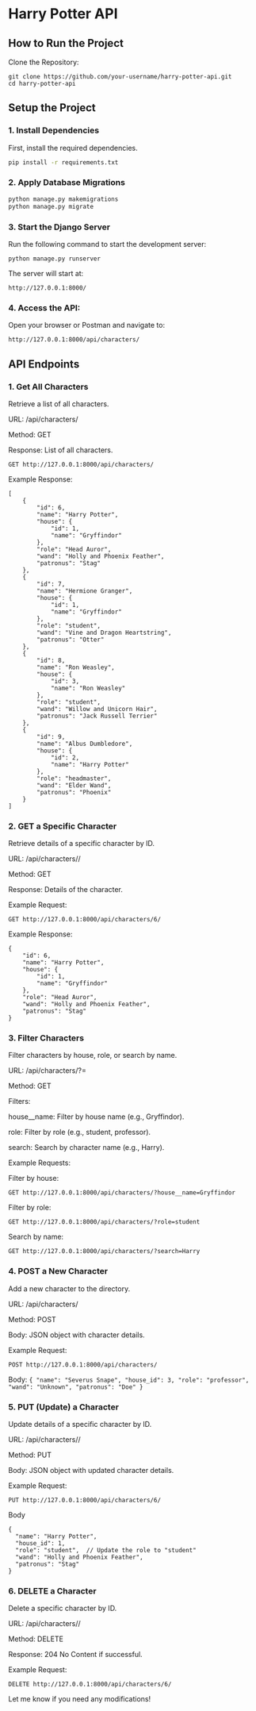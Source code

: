 # Harry Potter API
## How to Run the Project
Clone the Repository:
```
git clone https://github.com/your-username/harry-potter-api.git
cd harry-potter-api
```

## Setup the Project

### 1. Install Dependencies
First, install the required dependencies.
```sh
pip install -r requirements.txt
```

### 2. Apply Database Migrations
```sh
python manage.py makemigrations
python manage.py migrate
```

### 3. Start the Django Server
Run the following command to start the development server:
```
python manage.py runserver
```
The server will start at:
```
http://127.0.0.1:8000/
```

### 4. Access the API:
Open your browser or Postman and navigate to:
```
http://127.0.0.1:8000/api/characters/
```

## API Endpoints
### 1. Get All Characters
Retrieve a list of all characters.

URL: /api/characters/

Method: GET

Response: List of all characters.

```
GET http://127.0.0.1:8000/api/characters/
```
Example Response:
```
[
    {
        "id": 6,
        "name": "Harry Potter",
        "house": {
            "id": 1,
            "name": "Gryffindor"
        },
        "role": "Head Auror",
        "wand": "Holly and Phoenix Feather",
        "patronus": "Stag"
    },
    {
        "id": 7,
        "name": "Hermione Granger",
        "house": {
            "id": 1,
            "name": "Gryffindor"
        },
        "role": "student",
        "wand": "Vine and Dragon Heartstring",
        "patronus": "Otter"
    },
    {
        "id": 8,
        "name": "Ron Weasley",
        "house": {
            "id": 3,
            "name": "Ron Weasley"
        },
        "role": "student",
        "wand": "Willow and Unicorn Hair",
        "patronus": "Jack Russell Terrier"
    },
    {
        "id": 9,
        "name": "Albus Dumbledore",
        "house": {
            "id": 2,
            "name": "Harry Potter"
        },
        "role": "headmaster",
        "wand": "Elder Wand",
        "patronus": "Phoenix"
    }
]
```
### 2. GET a Specific Character
Retrieve details of a specific character by ID.

URL: /api/characters/<id>/

Method: GET

Response: Details of the character.

Example Request:
```
GET http://127.0.0.1:8000/api/characters/6/
```
Example Response:
```
{
    "id": 6,
    "name": "Harry Potter",
    "house": {
        "id": 1,
        "name": "Gryffindor"
    },
    "role": "Head Auror",
    "wand": "Holly and Phoenix Feather",
    "patronus": "Stag"
}
```
### 3. Filter Characters
Filter characters by house, role, or search by name.

URL: /api/characters/?<filter>=<value>

Method: GET

Filters:

house__name: Filter by house name (e.g., Gryffindor).

role: Filter by role (e.g., student, professor).

search: Search by character name (e.g., Harry).

Example Requests:

Filter by house:

```
GET http://127.0.0.1:8000/api/characters/?house__name=Gryffindor    
```
Filter by role:
```
GET http://127.0.0.1:8000/api/characters/?role=student
```
Search by name:
```
GET http://127.0.0.1:8000/api/characters/?search=Harry
```
### 4. POST a New Character

Add a new character to the directory.

URL: /api/characters/

Method: POST

Body: JSON object with character details.


Example Request:
```
POST http://127.0.0.1:8000/api/characters/
```

Body:
       ```
       {
          "name": "Severus Snape",
          "house_id": 3,
          "role": "professor",
          "wand": "Unknown",
          "patronus": "Doe"
      }
       ```
### 5. PUT (Update) a Character

Update details of a specific character by ID.

  URL: /api/characters/<id>/
  
  Method: PUT
  
  Body: JSON object with updated character details.
  
  Example Request: 
  
  ```
  PUT http://127.0.0.1:8000/api/characters/6/
  ```
  Body
  ```
  {
    "name": "Harry Potter",
    "house_id": 1,
    "role": "student",  // Update the role to "student"
    "wand": "Holly and Phoenix Feather",
    "patronus": "Stag"
  }
  ```
### 6. DELETE a Character

  Delete a specific character by ID.
  
  URL: /api/characters/<id>/
  
  Method: DELETE
  
  Response: 204 No Content if successful.
  
  Example Request: 
  ```
  DELETE http://127.0.0.1:8000/api/characters/6/
  ```




  



Let me know if you need any modifications! 

